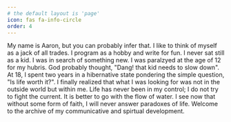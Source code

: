 ```yaml
---
# the default layout is 'page'
icon: fas fa-info-circle
order: 4
---
```

My name is Aaron, but you can probably infer that. I like to think of myself as a jack of all trades. I program as a hobby and write for fun. I never sat still as a kid. I was in search of something new. I was paralzyed at the age of 12 for my hubris. God probably thought, "Dang! that kid needs to slow down". At 18, I spent two years in a hibernative state pondering the simple question, "Is life worth it?". I finally realized that what I was looking for was not in the outside world but within me. Life has never been in my control; I do not try to fight the current. It is better to go with the flow of water. I see now that without some form of faith, I will never answer paradoxes of life. Welcome to the archive of my communicative and spirtual development.